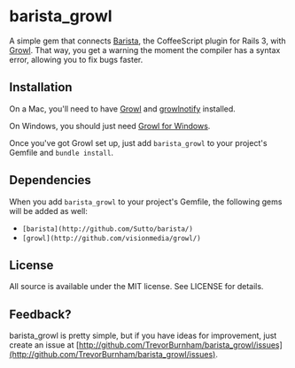 # barista_growl

A simple gem that connects [Barista](http://github.com/Sutto/barista/), the CoffeeScript plugin for Rails 3, with [Growl](http://growl.info/). That way, you get a warning the moment the compiler has a syntax error, allowing you to fix bugs faster.

## Installation

On a Mac, you'll need to have [Growl](http://growl.info/) and [growlnotify](http://growl.info/documentation/growlnotify.php) installed.

On Windows, you should just need [Growl for Windows](http://www.growlforwindows.com/).

Once you've got Growl set up, just add `barista_growl` to your project's Gemfile and `bundle install`.

## Dependencies

When you add `barista_growl` to your project's Gemfile, the following gems will be added as well:

  * `[barista](http://github.com/Sutto/barista/)`
  * `[growl](http://github.com/visionmedia/growl/)`

## License

All source is available under the MIT license. See LICENSE for details.

## Feedback?

barista_growl is pretty simple, but if you have ideas for improvement, just create an issue at [http://github.com/TrevorBurnham/barista_growl/issues](http://github.com/TrevorBurnham/barista_growl/issues).